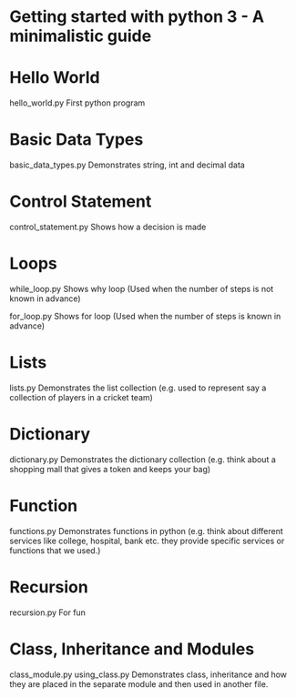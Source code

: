 # Getting started with python 3 - A minimalistic guide

# Hello World
hello_world.py
First python program

# Basic Data Types
basic_data_types.py
Demonstrates string, int and decimal data

# Control Statement
control_statement.py
Shows how a decision is made

# Loops
while_loop.py
Shows why loop (Used when the number of steps is not known in advance)

for_loop.py
Shows for loop (Used when the number of steps is known in advance)

# Lists
lists.py
Demonstrates the list collection (e.g. used to represent say a collection of players in a cricket team)

# Dictionary
dictionary.py
Demonstrates the dictionary collection (e.g. think about a shopping mall that gives a token and keeps your bag)

# Function
functions.py
Demonstrates functions in python (e.g. think about different services like college, hospital, bank etc. they provide specific services or functions that we used.)

# Recursion
recursion.py
For fun

# Class, Inheritance and Modules
class_module.py
using_class.py
Demonstrates class, inheritance and how they are placed in the separate module and then used in another file.

